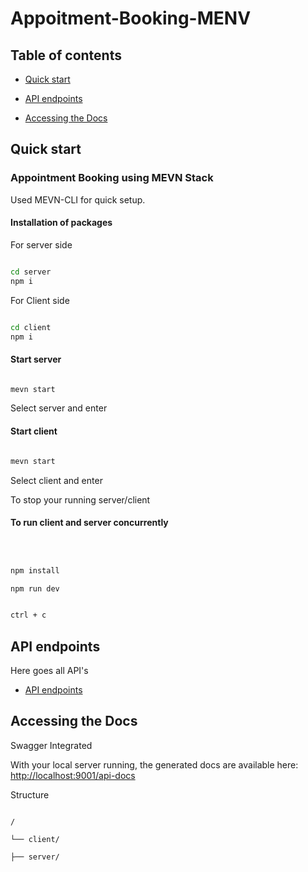 # Appoitment-Booking-MENV


## Table of contents

  

-  [Quick start](#quick-start)

-  [API endpoints](#api-endpoints)

-  [Accessing the Docs](#accessing-the-docs)
 
  

## Quick start

### Appointment Booking using MEVN Stack

Used MEVN-CLI for quick setup.

 #### Installation of packages
   
   For server side

```sh

cd server
npm i

```
   For Client side

```sh

cd client
npm i

```
 #### Start server

```sh

mevn start

```
Select server and enter

 #### Start client

```sh

mevn start

```
Select client and enter

To stop your running server/client

  

  #### To run client and server concurrently 

  

```sh

  

npm install

npm run dev
```


```sh

ctrl + c

```
  

## API endpoints

  

Here goes all API's
*  [API endpoints](/server/README.md) 

  


## Accessing the Docs
 
 Swagger Integrated

With your local server running, the generated docs are available here: [http://localhost:9001/api-docs](http://localhost:9001/api-docs)
  

Structure

  

```text

/

└── client/

├── server/


```

  

